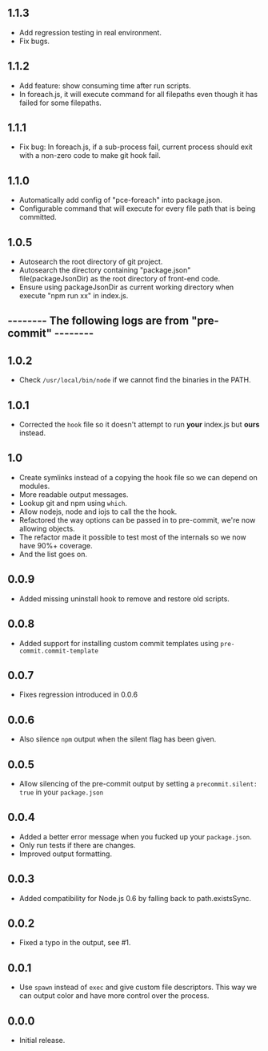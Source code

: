 ## 1.1.3
- Add regression testing in real environment.
- Fix bugs.

## 1.1.2
- Add feature: show consuming time after run scripts.
- In foreach.js, it will execute command for all filepaths even though it has failed for some filepaths.

## 1.1.1
- Fix bug: In foreach.js, if a sub-process fail, current process should exit with a non-zero code to make git hook fail.

## 1.1.0
- Automatically add config of "pce-foreach" into package.json.
- Configurable command that will execute for every file path that is being committed.

## 1.0.5
- Autosearch the root directory of git project.
- Autosearch the directory containing "package.json" file(packageJsonDir) as the root directory of front-end code.
- Ensure using packageJsonDir as current working directory when execute "npm run xx" in index.js.

## -------- The following logs are from "pre-commit" --------

## 1.0.2
- Check `/usr/local/bin/node` if we cannot find the binaries in the PATH.

## 1.0.1
- Corrected the `hook` file so it doesn't attempt to run **your** index.js but
  **ours** instead.

## 1.0
- Create symlinks instead of a copying the hook file so we can depend on
  modules.
- More readable output messages.
- Lookup git and npm using `which`.
- Allow nodejs, node and iojs to call the the hook.
- Refactored the way options can be passed in to pre-commit, we're now allowing
  objects.
- The refactor made it possible to test most of the internals so we now have
  90%+ coverage.
- And the list goes on. 

## 0.0.9
- Added missing uninstall hook to remove and restore old scripts.

## 0.0.8
- Added support for installing custom commit templates using `pre-commit.commit-template`

## 0.0.7
- Fixes regression introduced in 0.0.6

## 0.0.6
- Also silence `npm` output when the silent flag has been given.

## 0.0.5
- Allow silencing of the pre-commit output by setting a `precommit.silent: true`
  in your `package.json`

## 0.0.4
- Added a better error message when you fucked up your `package.json`.
- Only run tests if there are changes.
- Improved output formatting.

## 0.0.3
- Added compatibility for Node.js 0.6 by falling back to path.existsSync.

## 0.0.2
- Fixed a typo in the output, see #1.

## 0.0.1
- Use `spawn` instead of `exec` and give custom file descriptors. This way we
  can output color and have more control over the process.

## 0.0.0
- Initial release.
